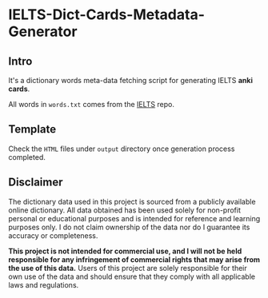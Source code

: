 # IELTS-Dict-Cards-Metadata-Generator

## Intro

It's a dictionary words meta-data fetching script for generating IELTS **anki cards**.

All words in `words.txt` comes from the [IELTS](https://github.com/Quasimurdock/IELTS) repo.

## Template

Check the `HTML` files under `output` directory once generation process completed.

## Disclaimer

The dictionary data used in this project is sourced from a publicly available online dictionary. All data obtained has been used solely for non-profit personal or educational purposes and is intended for reference and learning purposes only. I do not claim ownership of the data nor do I guarantee its accuracy or completeness.

**This project is not intended for commercial use, and I will not be held responsible for any infringement of commercial rights that may arise from the use of this data.** Users of this project are solely responsible for their own use of the data and should ensure that they comply with all applicable laws and regulations.